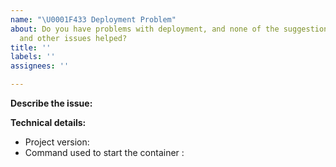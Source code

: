 ```yaml
---
name: "\U0001F433 Deployment Problem"
about: Do you have problems with deployment, and none of the suggestions in the docs
  and other issues helped?
title: ''
labels: ''
assignees: ''

---
```


<!--
Thanks for reporting an issue with deployment 🙌 ❤️

Before opening a new issue, please make sure that we do not have any duplicates already open. You can ensure this by searching the issue list for this repository. If there is a duplicate, please close your issue and add a comment to the existing issue instead.
-->

**Describe the issue:**

<!-- Describe your issue, but please be descriptive! Include screenshots, logs, code or other info to help explain your problem -->

**Technical details:**

- Project version:
- Command used to start the container <!-- e.g. `docker run ...` -->: